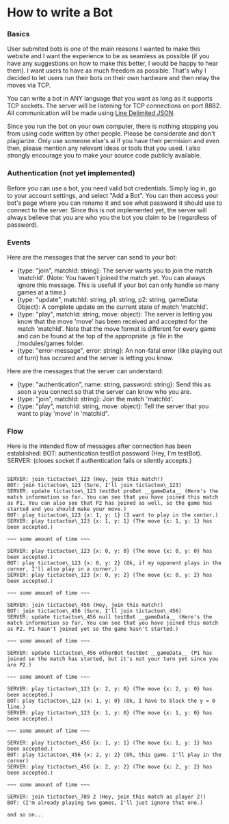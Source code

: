 # How to write a Bot #
### Basics ###
User submited bots is one of the main reasons I wanted to make this website and I want the experience to be as seamless as possible (if you have any suggestions on how to make this better, I would be happy to hear them).
I want users to have as much freedom as possible. That's why I decided to let users run their bots on their own hardware and then relay the moves via TCP.

You can write a bot in ANY language that you want as long as it supports TCP sockets.
The server will be listening for TCP connections on port 8882.
All communication will be made using [Line Delimited JSON](https://en.wikipedia.org/wiki/Line_Delimited_JSON).

Since you run the bot on your own computer, there is nothing stopping you from using code written by other people.
Please be considerate and don't plagiarize. Only use someone else's ai if you have their permision and even then, please mention any relevant ideas or tools that you used. 
I also strongly encourage you to make your source code publicly available.

### Authentication (not yet implemented) ###
Before you can use a bot, you need valid bot credentials.
Simply log in, go to your account settings, and select "Add a Bot".
You can then access your bot's page where you can rename it and see what password it should use to connect to the server.
Since this is not implemented yet, the server will always believe that you are who you the bot you claim to be (regardless of password).

### Events ###
Here are the messages that the server can send to your bot:
* {type: "join", matchId: string}: The server wants you to join the match 'matchId'. (Note: You haven't joined the match yet. You can always ignore this message. This is usefull if your bot can only handle so many games at a time.)
* {type: "update", matchId: string, p1: string, p2: string, gameData: Object}: A complete update on the current state of match 'matchId'. 
* {type: "play", matchId: string, move: object}: The server is letting you know that the move 'move' has been received and accepted for the match 'matchId'. Note that the move format is different for every game and can be found at the top of the appropriate .js file in the /modules/games folder.
* {type: "error-message", error: string}: An non-fatal error (like playing out of turn) has occured and the server is letting you know.

Here are the messages that the server can understand:
* {type: "authentication", name: string, password: string}: Send this as soon a you connect so that the server can know who you are.
* {type: "join", matchId: string}: Join the match 'matchId'.
* {type: "play", matchId: string, move: object}: Tell the server that you want to play 'move' in 'matchId".

### Flow ###
Here is the intended flow of messages after connection has been established:
BOT: authentication testBot password (Hey, I'm testBot).
SERVER: (closes socket if authentication fails or silently accepts.)

~~~ some amout of time ~~~

SERVER: join tictactoe\_123 (Hey, join this match!)
BOT: join tictactoe\_123 (Sure, I'll join tictactoe\_123)
SERVER: update tictactoe\_123 testBot proBot __gameData__ (Here's the match information so far. You can see that you have joined this match as P1. You can also see that P2 has joined as well, so the game has started and you should make your move.)
BOT: play tictactoe\_123 {x: 1, y: 1} (I want to play in the center.)
SERVER: play tictactoe\_123 {x: 1, y: 1} (The move {x: 1, y: 1} has been accepted.)

~~~ some amount of time ~~~

SERVER: play tictactoe\_123 {x: 0, y: 0} (The move {x: 0, y: 0} has been accepted.)
BOT: play tictactoe\_123 {x: 0, y: 2} (Ok, if my opponent plays in the corner, I'll also play in a corner.)
SERVER: play tictactoe\_123 {x: 0, y: 2} (The move {x: 0, y: 2} has been accepted.)

~~~ some amount of time ~~~

SERVER: join tictactoe\_456 (Hey, join this match!)
BOT: join tictactoe\_456 (Sure, I'll join tictactoe\_456)
SERVER: update tictactoe\_456 null testBot __gameData__ (Here's the match information so far. You can see that you have joined this match as P2. P1 hasn't joined yet so the game hasn't started.)

~~~ some amount of time ~~~

SERVER: update tictactoe\_456 otherBot testBot __gameData__ (P1 has joined so the match has started, but it's not your turn yet since you are P2.)

~~~ some amount of time ~~~

SERVER: play tictactoe\_123 {x: 2, y: 0} (The move {x: 2, y: 0} has been accepted.)
BOT: play tictactoe\_123 {x: 1, y: 0} (Ok, I have to block the y = 0 line.)
SERVER: play tictactoe\_123 {x: 1, y: 0} (The move {x: 1, y: 0} has been accepted.)

~~~ some amount of time ~~~

SERVER: play tictactoe\_456 {x: 1, y: 1} (The move {x: 1, y: 1} has been accepted.)
BOT: play tictactoe\_456 {x: 2, y: 2} (Oh, this game. I'll play in the corner)
SERVER: play tictactoe\_456 {x: 2, y: 2} (The move {x: 2, y: 2} has been accepted.)

~~~ some amount of time ~~~

SERVER: join tictactoe\_789 2 (Hey, join this match as player 2!)
BOT: (I'm already playing two games, I'll just ignore that one.)

and so on...
